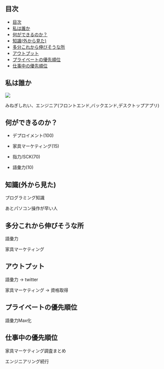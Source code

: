 









## 目次

- [目次](#目次)
- [私は誰か](#私は誰か)
- [何ができるのか？](#何ができるのか)
- [知識(外から見た)](#知識外から見た)
- [多分これから伸びそうな所](#多分これから伸びそうな所)
- [アウトプット](#アウトプット)
- [プライベートの優先順位](#プライベートの優先順位)
- [仕事中の優先順位](#仕事中の優先順位)

## 私は誰か

<img src="https://avatars.githubusercontent.com/u/68362169?v=4">


みねぎしれい、エンジニア(フロントエンド,バックエンド,デスクトップアプリ)



## 何ができるのか？

- デプロイメント(100)

- 家具マーケティング(15)

- 指力/SCK(70)

- 語彙力(10)



## 知識(外から見た)

プログラミング知識

あとパソコン操作が早い人


## 多分これから伸びそうな所

語彙力

家具マーケティング


## アウトプット

語彙力 → twitter

家具マーケティング → 資格取得


## プライベートの優先順位

語彙力Max化


## 仕事中の優先順位

家具マーケティング調査まとめ

エンジニアリング続行





